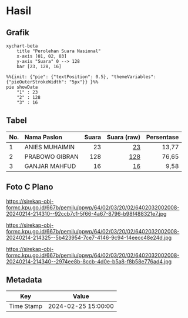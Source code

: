 # Hasil

## Grafik

```mermaid
xychart-beta
    title "Perolehan Suara Nasional"
    x-axis [01, 02, 03]
    y-axis "Suara" 0 --> 128
    bar [23, 128, 16]
```

```mermaid
%%{init: {"pie": {"textPosition": 0.5}, "themeVariables": {"pieOuterStrokeWidth": "5px"}} }%%
pie showData
    "1" : 23
    "2" : 128
    "3" : 16
```

## Tabel

| No. | Nama Paslon    | Suara | Suara (raw) | Persentase |
|:--- |:-------------- | -----:| -----------:| ----------:|
| 1   | ANIES MUHAIMIN | 23    | [23][p-1]   | 13,77      |
| 2   | PRABOWO GIBRAN | 128   | [128][p-2]  | 76,65      |
| 3   | GANJAR MAHFUD  | 16    | [16][p-3]   | 9,58       |


[p-1]: https://github.com/gigit-pemilu/pemilu-2024/blob/main/pilpres/hitung-suara/sub/64-kalimantan-timur/sub/02-kutai-kartanegara/sub/03-loa-janan/sub/2002-loa-duri-ulu/sub/008-tps/sub/paslon-1.txt
[p-2]: https://github.com/gigit-pemilu/pemilu-2024/blob/main/pilpres/hitung-suara/sub/64-kalimantan-timur/sub/02-kutai-kartanegara/sub/03-loa-janan/sub/2002-loa-duri-ulu/sub/008-tps/sub/paslon-2.txt
[p-3]: https://github.com/gigit-pemilu/pemilu-2024/blob/main/pilpres/hitung-suara/sub/64-kalimantan-timur/sub/02-kutai-kartanegara/sub/03-loa-janan/sub/2002-loa-duri-ulu/sub/008-tps/sub/paslon-3.txt

## Foto C Plano

https://sirekap-obj-formc.kpu.go.id/667b/pemilu/ppwp/64/02/03/20/02/6402032002008-20240214-214310--92ccb7c1-5f66-4a67-8796-b98f488321e7.jpg

https://sirekap-obj-formc.kpu.go.id/667b/pemilu/ppwp/64/02/03/20/02/6402032002008-20240214-214325--5b423954-7ce7-4146-9c94-14eecc48e24d.jpg

https://sirekap-obj-formc.kpu.go.id/667b/pemilu/ppwp/64/02/03/20/02/6402032002008-20240214-214340--2974ee8b-8ccb-4d0e-b5a8-f8b58e776ad4.jpg


## Metadata

| Key        | Value               |
| ---------- | ------------------- |
| Time Stamp | 2024-02-25 15:00:00 |



